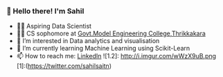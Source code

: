 ### 👋 Hello there! I'm Sahil

- 👨‍💻 Aspiring Data Scientist
- 👨‍🎓 CS sophomore at [Govt.Model Engineering College,Thrikkakara](https://www.mec.ac.in/)
- 👀 I’m interested in Data analytics and visualisation
- 🌱 I’m currently learning Machine Learning using Scikit-Learn
- 📫 How to reach me: [LinkedIn](https://www.linkedin.com/in/sahilsait/) ![1.2]: http://i.imgur.com/wWzX9uB.png [1]:(https://twitter.com/sahilsaitn)

<!---
SahilSait/SahilSait is a ✨ special ✨ repository because its `README.md` (this file) appears on your GitHub profile.
You can click the Preview link to take a look at your changes.
- 💞️ I’m looking to collaborate on ...
--->
